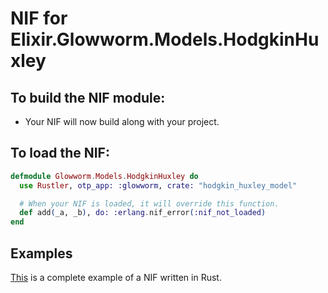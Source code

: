 # NIF for Elixir.Glowworm.Models.HodgkinHuxley

## To build the NIF module:

- Your NIF will now build along with your project.

## To load the NIF:

```elixir
defmodule Glowworm.Models.HodgkinHuxley do
  use Rustler, otp_app: :glowworm, crate: "hodgkin_huxley_model"

  # When your NIF is loaded, it will override this function.
  def add(_a, _b), do: :erlang.nif_error(:nif_not_loaded)
end
```

## Examples

[This](https://github.com/rusterlium/NifIo) is a complete example of a NIF written in Rust.
